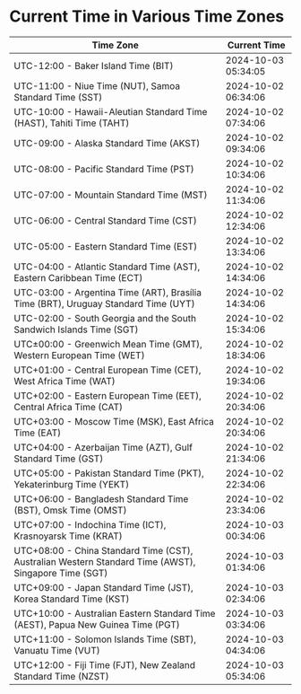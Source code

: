 # Current Time in Various Time Zones

| Time Zone | Current Time |
|-----------|--------------|
| UTC-12:00 - Baker Island Time (BIT) | 2024-10-03 05:34:05 |
| UTC-11:00 - Niue Time (NUT), Samoa Standard Time (SST) | 2024-10-02 06:34:06 |
| UTC-10:00 - Hawaii-Aleutian Standard Time (HAST), Tahiti Time (TAHT) | 2024-10-02 07:34:06 |
| UTC-09:00 - Alaska Standard Time (AKST) | 2024-10-02 09:34:06 |
| UTC-08:00 - Pacific Standard Time (PST) | 2024-10-02 10:34:06 |
| UTC-07:00 - Mountain Standard Time (MST) | 2024-10-02 11:34:06 |
| UTC-06:00 - Central Standard Time (CST) | 2024-10-02 12:34:06 |
| UTC-05:00 - Eastern Standard Time (EST) | 2024-10-02 13:34:06 |
| UTC-04:00 - Atlantic Standard Time (AST), Eastern Caribbean Time (ECT) | 2024-10-02 14:34:06 |
| UTC-03:00 - Argentina Time (ART), Brasília Time (BRT), Uruguay Standard Time (UYT) | 2024-10-02 14:34:06 |
| UTC-02:00 - South Georgia and the South Sandwich Islands Time (SGT) | 2024-10-02 15:34:06 |
| UTC±00:00 - Greenwich Mean Time (GMT), Western European Time (WET) | 2024-10-02 18:34:06 |
| UTC+01:00 - Central European Time (CET), West Africa Time (WAT) | 2024-10-02 19:34:06 |
| UTC+02:00 - Eastern European Time (EET), Central Africa Time (CAT) | 2024-10-02 20:34:06 |
| UTC+03:00 - Moscow Time (MSK), East Africa Time (EAT) | 2024-10-02 20:34:06 |
| UTC+04:00 - Azerbaijan Time (AZT), Gulf Standard Time (GST) | 2024-10-02 21:34:06 |
| UTC+05:00 - Pakistan Standard Time (PKT), Yekaterinburg Time (YEKT) | 2024-10-02 22:34:06 |
| UTC+06:00 - Bangladesh Standard Time (BST), Omsk Time (OMST) | 2024-10-02 23:34:06 |
| UTC+07:00 - Indochina Time (ICT), Krasnoyarsk Time (KRAT) | 2024-10-03 00:34:06 |
| UTC+08:00 - China Standard Time (CST), Australian Western Standard Time (AWST), Singapore Time (SGT) | 2024-10-03 01:34:06 |
| UTC+09:00 - Japan Standard Time (JST), Korea Standard Time (KST) | 2024-10-03 02:34:06 |
| UTC+10:00 - Australian Eastern Standard Time (AEST), Papua New Guinea Time (PGT) | 2024-10-03 03:34:06 |
| UTC+11:00 - Solomon Islands Time (SBT), Vanuatu Time (VUT) | 2024-10-03 04:34:06 |
| UTC+12:00 - Fiji Time (FJT), New Zealand Standard Time (NZST) | 2024-10-03 05:34:06 |
